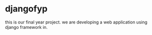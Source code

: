 # djangofyp
this is our final year project. we are developing a web application using django framework in.